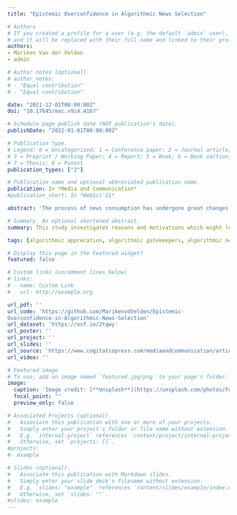```yaml
---
title: "Epistemic Overconfidence in Algorithmic News Selection"

# Authors
# If you created a profile for a user (e.g. the default `admin` user), write the username (folder name) here 
# and it will be replaced with their full name and linked to their profile.
authors:
- Mariken Van der Velden
- admin

# Author notes (optional)
# author_notes:
# - "Equal contribution"
# - "Equal contribution"

date: "2021-12-01T00:00:00Z"
doi: "10.17645/mac.v9i4.4167"

# Schedule page publish date (NOT publication's date).
publishDate: "2022-01-01T00:00:00Z"

# Publication type.
# Legend: 0 = Uncategorized; 1 = Conference paper; 2 = Journal article;
# 3 = Preprint / Working Paper; 4 = Report; 5 = Book; 6 = Book section;
# 7 = Thesis; 8 = Patent
publication_types: ["2"]

# Publication name and optional abbreviated publication name.
publication: In *Media and Communication*
#publication_short: In *WebSci'21*

abstract: 'The process of news consumption has undergone great changes over the past decade: Information is now available in an ever-increasing amount from a plethora of sources. Recent work suggests that most people would favor algorithmic solutions over human editors. This stands in contrast to public and scholarly debate about the pitfalls of algorithmic news selection—i.e., the so-called “filter bubbles.” This study therefore investigates reasons and motivations which might lead people to prefer algorithmic gatekeepers over human ones. We expect that people have more algorithmic appreciation when consuming news to pass time, entertain oneself, or out of escapism than when using news to keep up-to-date with politics (H1). Secondly, we hypothesize the extent to which people are confident in their own cognitive abilities to moderate that relationship: When people are overconfident in their own capabilities to estimate the relevance of information, they are more likely to have higher levels of algorithmic appreciation, due to the third person effect (H2). For testing those two pre-registered hypotheses, we conducted an online survey with a sample of 268 US participants and replicated our study using a sample of 384 Dutch participants. The results show that the first hypothesis cannot be supported by our data. However, a positive interaction between overconfidence and algorithmic appreciation for the gratification of surveillance (i.e., gaining information about the world, society, and politics) was found in both samples. Thereby, our study contributes to our understanding of the underlying reasons people have for choosing different forms of gatekeeping when selecting news.'

# Summary. An optional shortened abstract.
summary: This study investigates reasons and motivations which might lead people to prefer algorithmic gatekeepers over human ones.

tags: [algorithmic apprecation, algorithmic gatekeepers, algorithmic news selection, third person effect, uses and gratifications]

# Display this page in the Featured widget?
featured: false

# Custom links (uncomment lines below)
# links:
# - name: Custom Link
#   url: http://example.org

url_pdf: ''
url_code: 'https://github.com/MarikenvdVelden/Epistemic‐
Overconfidence‐in‐Algorithmic‐News‐Selection'
url_dataset: 'https://osf.io/2tqwy'
url_poster: ''
url_project: ''
url_slides: ''
url_source: 'https://www.cogitatiopress.com/mediaandcommunication/article/view/4167'
url_video: ''

# Featured image
# To use, add an image named `featured.jpg/png` to your page's folder. 
image:
  caption: 'Image credit: [**Unsplash**](https://unsplash.com/photos/FdDkfYFHqe4)'
  focal_point: ""
  preview_only: false

# Associated Projects (optional).
#   Associate this publication with one or more of your projects.
#   Simply enter your project's folder or file name without extension.
#   E.g. `internal-project` references `content/project/internal-project/index.md`.
#   Otherwise, set `projects: []`.
#projects:
#- example

# Slides (optional).
#   Associate this publication with Markdown slides.
#   Simply enter your slide deck's filename without extension.
#   E.g. `slides: "example"` references `content/slides/example/index.md`.
#   Otherwise, set `slides: ""`.
#slides: example
---
```

